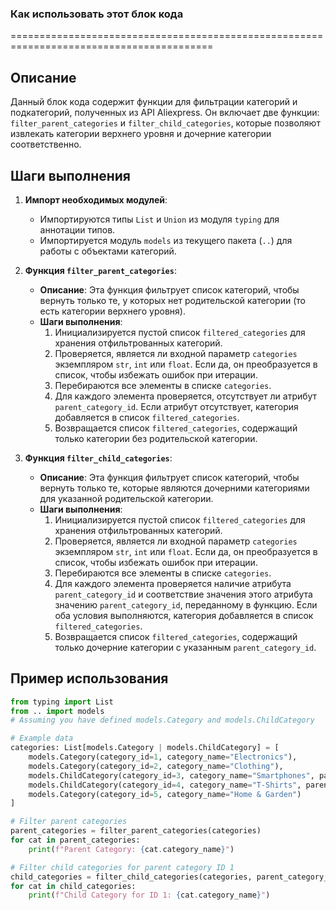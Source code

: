 ### **Как использовать этот блок кода**
=========================================================================================

Описание
-------------------------
Данный блок кода содержит функции для фильтрации категорий и подкатегорий, полученных из API Aliexpress. Он включает две функции: `filter_parent_categories` и `filter_child_categories`, которые позволяют извлекать категории верхнего уровня и дочерние категории соответственно.

Шаги выполнения
-------------------------
1. **Импорт необходимых модулей**:
   - Импортируются типы `List` и `Union` из модуля `typing` для аннотации типов.
   - Импортируется модуль `models` из текущего пакета (`..`) для работы с объектами категорий.

2. **Функция `filter_parent_categories`**:
   - **Описание**: Эта функция фильтрует список категорий, чтобы вернуть только те, у которых нет родительской категории (то есть категории верхнего уровня).
   - **Шаги выполнения**:
     1. Инициализируется пустой список `filtered_categories` для хранения отфильтрованных категорий.
     2. Проверяется, является ли входной параметр `categories` экземпляром `str`, `int` или `float`. Если да, он преобразуется в список, чтобы избежать ошибок при итерации.
     3. Перебираются все элементы в списке `categories`.
     4. Для каждого элемента проверяется, отсутствует ли атрибут `parent_category_id`. Если атрибут отсутствует, категория добавляется в список `filtered_categories`.
     5. Возвращается список `filtered_categories`, содержащий только категории без родительской категории.

3. **Функция `filter_child_categories`**:
   - **Описание**: Эта функция фильтрует список категорий, чтобы вернуть только те, которые являются дочерними категориями для указанной родительской категории.
   - **Шаги выполнения**:
     1. Инициализируется пустой список `filtered_categories` для хранения отфильтрованных категорий.
     2. Проверяется, является ли входной параметр `categories` экземпляром `str`, `int` или `float`. Если да, он преобразуется в список, чтобы избежать ошибок при итерации.
     3. Перебираются все элементы в списке `categories`.
     4. Для каждого элемента проверяется наличие атрибута `parent_category_id` и соответствие значения этого атрибута значению `parent_category_id`, переданному в функцию. Если оба условия выполняются, категория добавляется в список `filtered_categories`.
     5. Возвращается список `filtered_categories`, содержащий только дочерние категории с указанным `parent_category_id`.

Пример использования
-------------------------

```python
from typing import List
from .. import models
# Assuming you have defined models.Category and models.ChildCategory

# Example data
categories: List[models.Category | models.ChildCategory] = [
    models.Category(category_id=1, category_name="Electronics"),
    models.Category(category_id=2, category_name="Clothing"),
    models.ChildCategory(category_id=3, category_name="Smartphones", parent_category_id=1),
    models.ChildCategory(category_id=4, category_name="T-Shirts", parent_category_id=2),
    models.Category(category_id=5, category_name="Home & Garden")
]

# Filter parent categories
parent_categories = filter_parent_categories(categories)
for cat in parent_categories:
    print(f"Parent Category: {cat.category_name}")

# Filter child categories for parent category ID 1
child_categories = filter_child_categories(categories, parent_category_id=1)
for cat in child_categories:
    print(f"Child Category for ID 1: {cat.category_name}")
```